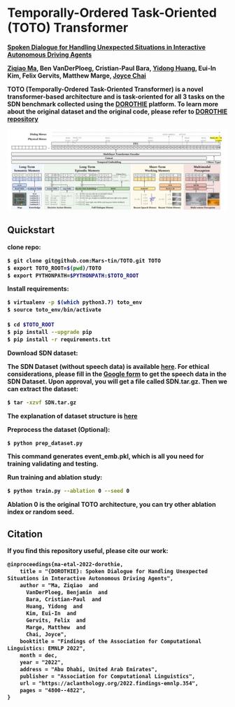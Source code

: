 # Temporally-Ordered Task-Oriented (TOTO) Transformer

[<b>Spoken Dialogue for Handling Unexpected Situations in Interactive Autonomous Driving Agents](https://arxiv.org/abs/2210.12511) 

[Ziqiao Ma](https://maithub.io/), Ben VanDerPloeg, Cristian-Paul Bara, [Yidong Huang](https://sled.eecs.umich.edu/author/yidong-huang/), Eui-In Kim, Felix Gervits, Matthew Marge, [Joyce Chai](https://web.eecs.umich.edu/~chaijy/)

TOTO (Temporally-Ordered Task-Oriented
Transformer) is a novel transformer-based architecture and is task-oriented for all 3 tasks on the SDN benchmark collected using the [DOROTHIE](https://arxiv.org/abs/2210.12511) platform. To learn more about the original dataset and the original code, please refer to [DOROTHIE repository](https://github.com/sled-group/DOROTHIE)

![model](static/model.jpg)

## Quickstart

clone repo:
```bash
$ git clone git@github.com:Mars-tin/TOTO.git TOTO
$ export TOTO_ROOT=$(pwd)/TOTO
$ export PYTHONPATH=$PYTHONPATH:$TOTO_ROOT
```

Install requirements:
```bash
$ virtualenv -p $(which python3.7) toto_env
$ source toto_env/bin/activate

$ cd $TOTO_ROOT
$ pip install --upgrade pip
$ pip install -r requirements.txt
```

Download SDN dataset:

The SDN Dataset (without speech data) is available [here](https://drive.google.com/drive/folders/12OQ9Bj2XxCDc2bova-JpPqfljVw7FrXH?usp=sharing).
For ethical considerations, please fill in the [Google form](https://forms.gle/tjXisqMtDtjCCMSD6) to get the speech data in the SDN Dataset. 
Upon approval, you will get a file called SDN.tar.gz.
Then we can extract the dataset:
```bash
$ tar -xzvf SDN.tar.gz
```
The explanation of dataset structure is [here](SDN.md)


Preprocess the dataset (Optional):

```bash
$ python prep_dataset.py
```
This command generates **event_emb.pkl**, which is all you need for training validating and testing.

Run training and ablation study:

```bash
$ python train.py --ablation 0 --seed 0
```

Ablation 0 is the original TOTO architecture, you can try other ablation index or random seed.


## Citation

If you find this repository useful, please cite our work:
```
@inproceedings{ma-etal-2022-dorothie,
    title = "{DOROTHIE}: Spoken Dialogue for Handling Unexpected Situations in Interactive Autonomous Driving Agents",
    author = "Ma, Ziqiao  and
      VanDerPloeg, Benjamin  and
      Bara, Cristian-Paul  and
      Huang, Yidong  and
      Kim, Eui-In  and
      Gervits, Felix  and
      Marge, Matthew  and
      Chai, Joyce",
    booktitle = "Findings of the Association for Computational Linguistics: EMNLP 2022",
    month = dec,
    year = "2022",
    address = "Abu Dhabi, United Arab Emirates",
    publisher = "Association for Computational Linguistics",
    url = "https://aclanthology.org/2022.findings-emnlp.354",
    pages = "4800--4822",
}
```

